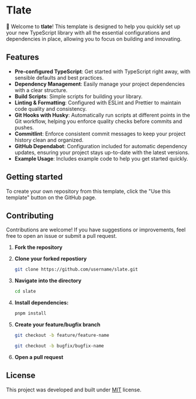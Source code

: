 # Tlate

🚀 Welcome to **tlate**! This template is designed to help you quickly set up your new TypeScript library with all the essential configurations and dependencies in place, allowing you to focus on building and innovating.

## Features

- **Pre-configured TypeScript**: Get started with TypeScript right away, with sensible defaults and best practices.
- **Dependency Management**: Easily manage your project dependencies with a clear structure.
- **Build Scripts**: Simple scripts for building your library.
- **Linting & Formatting**: Configured with ESLint and Prettier to maintain code quality and consistency.
- **Git Hooks with Husky**: Automatically run scripts at different points in the Git workflow, helping you enforce quality checks before commits and pushes.
- **Commitlint**: Enforce consistent commit messages to keep your project history clean and organized.
- **GitHub Dependabot**: Configuration included for automatic dependency updates, ensuring your project stays up-to-date with the latest versions.
- **Example Usage**: Includes example code to help you get started quickly.

## Getting started

To create your own repository from this template, click the "Use this template" button on the GitHub page.

## Contributing

Contributions are welcome! If you have suggestions or improvements, feel free to open an issue or submit a pull request.

1. **Fork the repository**

2. **Clone your forked repostiory**

   ```bash
   git clone https://github.com/username/slate.git
   ```

3. **Navigate into the directory**

   ```bash
   cd slate
   ```

4. **Install dependencies:**

   ```bash
   pnpm install
   ```

5. **Create your feature/bugfix branch**

   ```bash
   git checkout -b feature/feature-name

   git checkout -b bugfix/bugfix-name
   ```

6. **Open a pull request**

## License

This project was developed and built under [MIT](LICENSE) license.
